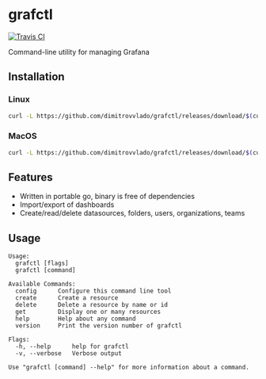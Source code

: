 # grafctl

[![Travis CI](https://travis-ci.org/dimitrovvlado/grafctl.svg?branch=master)](https://travis-ci.org/dimitrovvlado/grafctl)

Command-line utility for managing Grafana

## Installation

### Linux

```sh
curl -L https://github.com/dimitrovvlado/grafctl/releases/download/$(curl -s https://raw.githubusercontent.com/dimitrovvlado/grafctl/master/VERSION.txt)/grafctl-linux-amd64 -o /usr/local/bin/grafctl && chmod +x /usr/local/bin/grafctl
```

### MacOS

```sh
curl -L https://github.com/dimitrovvlado/grafctl/releases/download/$(curl -s https://raw.githubusercontent.com/dimitrovvlado/grafctl/master/VERSION.txt)/grafctl-darwin-amd64 -o /usr/local/bin/grafctl && chmod +x /usr/local/bin/grafctl
```

## Features

* Written in portable go, binary is free of dependencies
* Import/export of dashboards
* Create/read/delete datasources, folders, users, organizations, teams

## Usage

```
Usage:
  grafctl [flags]
  grafctl [command]

Available Commands:
  config      Configure this command line tool
  create      Create a resource
  delete      Delete a resource by name or id
  get         Display one or many resources
  help        Help about any command
  version     Print the version number of grafctl

Flags:
  -h, --help      help for grafctl
  -v, --verbose   Verbose output

Use "grafctl [command] --help" for more information about a command.
```

